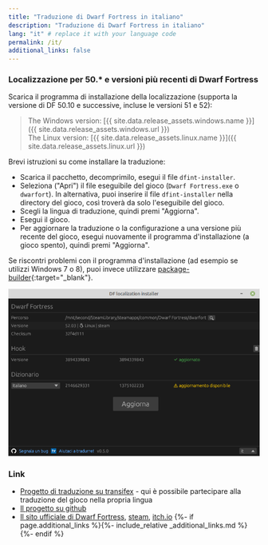 ```yaml
---
title: "Traduzione di Dwarf Fortress in italiano"
description: "Traduzione di Dwarf Fortress in italiano"
lang: "it" # replace it with your language code
permalink: /it/
additional_links: false
---
```


### Localizzazione per 50.* e versioni più recenti di Dwarf Fortress

Scarica il programma di installazione della localizzazione (supporta la versione di DF 50.10 e successive, incluse le versioni 51 e 52):

> The Windows version:
> [{{ site.data.release_assets.windows.name }}]({{ site.data.release_assets.windows.url }})  
> The Linux version:
> [{{ site.data.release_assets.linux.name }}]({{ site.data.release_assets.linux.url }})

Brevi istruzioni su come installare la traduzione:

- Scarica il pacchetto, decomprimilo, esegui il file `dfint-installer`.
- Seleziona ("Apri") il file eseguibile del gioco (`Dwarf Fortress.exe` o `dwarfort`). In alternativa, puoi inserire il file `dfint-installer` nella directory del gioco, così troverà da solo l'eseguibile del gioco.
- Scegli la lingua di traduzione, quindi premi "Aggiorna".
- Esegui il gioco.
- Per aggiornare la traduzione o la configurazione a una versione più recente del gioco, esegui nuovamente il programma d'installazione (a gioco spento), quindi premi "Aggiorna".

Se riscontri problemi con il programma d'installazione (ad esempio se utilizzi Windows 7 o 8), puoi invece utilizzare [package-builder](https://dfint-package-build.streamlit.app){:target="_blank"}.

![screenshot](screenshot.png)

### Link

- [Progetto di traduzione su transifex](https://app.transifex.com/dwarf-fortress-translation/dwarf-fortress-steam) - qui è possibile partecipare alla traduzione del gioco nella propria lingua
- [Il progetto su github](https://github.com/dfint)
- [Il sito ufficiale di Dwarf Fortress](https://bay12games.com/dwarves/), [steam](https://store.steampowered.com/app/975370/Dwarf_Fortress/), [itch.io](https://kitfoxgames.itch.io/dwarf-fortress)
{%- if page.additional_links %}{%- include_relative _additional_links.md %}{%- endif %}
